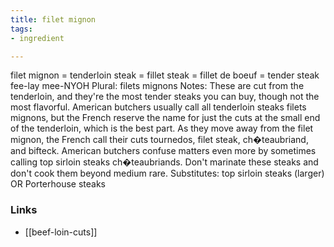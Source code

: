 ```yaml
---
title: filet mignon
tags:
- ingredient

---
```

filet mignon = tenderloin steak = fillet steak = fillet de boeuf = tender steak fee-lay mee-NYOH Plural: filets mignons Notes: These are cut from the tenderloin, and they're the most tender steaks you can buy, though not the most flavorful. American butchers usually call all tenderloin steaks filets mignons, but the French reserve the name for just the cuts at the small end of the tenderloin, which is the best part. As they move away from the filet mignon, the French call their cuts tournedos, filet steak, ch�teaubriand, and bifteck. American butchers confuse matters even more by sometimes calling top sirloin steaks ch�teaubriands. Don't marinate these steaks and don't cook them beyond medium rare. Substitutes: top sirloin steaks (larger) OR Porterhouse steaks

### Links

* [[beef-loin-cuts]]
